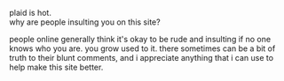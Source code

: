 plaid is hot.  
why are people insulting you on this site?

people online generally think it's okay to be rude and insulting if no one knows who you are. you grow used to it. there sometimes can be a bit of truth to their blunt comments, and i appreciate anything that i can use to help make this site better.

